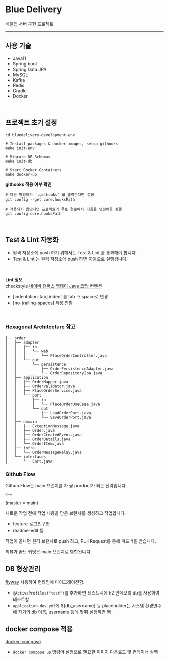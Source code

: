 # Blue Delivery

배달앱 서버 구현 프로젝트 

---
## 사용 기술

- Java11
- Spring boot
- Spring Data JPA
- MySQL
- Kafka
- Redis
- Gradle
- Docker

<br>

## 프로젝트 초기 설정
```shell 
cd bluedelivery-development-env

# Install packages & docker images, setup githooks
make init-env

# Migrate DB Schemas
make init-db

# Start Docker Containers
make docker-up
```


**githooks 적용 여부 확인**
```shell
# 다음 명령어가 '.githooks' 를 출력한다면 성공
git config --get core.hooksPath

# 적용되지 않았다면 프로젝트의 루트 경로에서 다음을 명령어를 실행
git config core.hooksPath
```
<br>

## Test & Lint 자동화
- 원격 저장소에 push 하기 위해서는 Test & Lint 를 통과해야 합니다.
- Test & Lint 는 원격 저장소에 push 하면 자동으로 실행됩니다.
<br>

**Lint 정보**  
checkstyle <a href="https://naver.github.io/hackday-conventions-java">네이버 캠퍼스 핵데이 Java 코딩 컨벤션</a>
- [indentation-tab] indent 를 tab -> space로 변경
- [no-trailing-spaces] 적용 안함
  

<br>

### Hexagonal Architecture 참고
```
├── order
│   ├── adapter
│   │   ├── in
│   │   │   └── web
│   │   │       └── PlaceOrderController.java
│   │   └── out
│   │       └── persistence
│   │           ├── OrderPersistenceAdapter.java
│   │           └── OrderRepositoryJpa.java
│   ├── application
│   │   ├── OrderMapper.java
│   │   ├── OrderValidator.java
│   │   ├── PlaceOrderService.java
│   │   └── port
│   │       ├── in
│   │       │   └── PlaceOrderUseCase.java
│   │       └── out
│   │           ├── LoadOrderPort.java
│   │           └── SaveOrderPort.java
│   ├── domain
│   │   ├── ExceptionMessage.java
│   │   ├── Order.java
│   │   ├── OrderCreatedEvent.java
│   │   ├── OrderDetails.java
│   │   └── OrderItem.java
│   ├── infra
│   │   └── OrderMessageRelay.java
│   └── interfaces
│       └── Cart.java

```

### Github Flow

Github Flow는 main 브랜치를 가 곧 product가 되는 전략입니다.

<img src="https://hackernoon.com/hn-images/1*iHPPa72N11sBI_JSDEGxEA.png" alt="img" style="zoom:50%;" />

(master = main) 

새로운 작업 전에 작업 내용을 담은 브랜치를 생성하고 작업합니다.

- feature-로그인구현
- readme-edit 등

작업이 끝나면 원격 브랜치로 push 하고, Pull Request를 통해 피드백을 받습니다. 

리뷰가 끝난 커밋은 main 브랜치로 병합됩니다.



## DB 형상관리
[flyway](https://flywaydb.org/documentation/usage/gradle/) 사용하여 런타임에 마이그레이션함.

- `@ActiveProfiles("test")`를 추가하면 테스트시에 h2 인메모리 db를 사용하여 테스트함
- `application-dev.yml`에 ${db_username} 등 placeholder는 시스템 환경변수에 자기의 db 이름, username 등에 맞춰 설정하면 됌

## docker compose 적용
[docker-compose](https://docs.docker.com/compose/)

- `docker compose up` 명령어 실행으로 필요한 이미지 다운로드 및 컨테이너 실행
